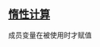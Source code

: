 ## [惰性计算](https://mp.weixin.qq.com/s?__biz=MzIzOTU0NTQ0MA==&mid=2247505996&idx=1&sn=b14fd496dbcc78e990c568df6be0e377&chksm=e92ae543de5d6c55f85a401b46727af0f3f0a9bc70c26a1567ae718d25a2dd23d4ee58c006f9&scene=178&cur_album_id=1391790902901014528#rd)
成员变量在被使用时才赋值